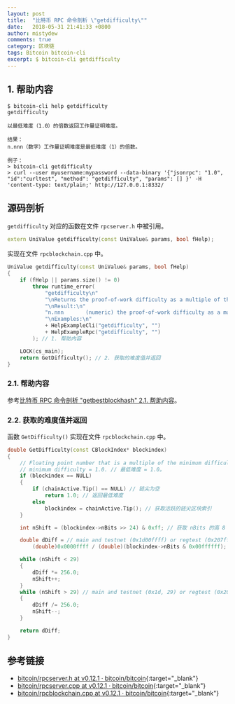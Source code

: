 ```yaml
---
layout: post
title:  "比特币 RPC 命令剖析 \"getdifficulty\""
date:   2018-05-31 21:41:33 +0800
author: mistydew
comments: true
category: 区块链
tags: Bitcoin bitcoin-cli
excerpt: $ bitcoin-cli getdifficulty
---
```

## 1. 帮助内容

```shell
$ bitcoin-cli help getdifficulty
getdifficulty

以最低难度（1.0）的倍数返回工作量证明难度。

结果：
n.nnn（数字）工作量证明难度是最低难度（1）的倍数。

例子：
> bitcoin-cli getdifficulty
> curl --user myusername:mypassword --data-binary '{"jsonrpc": "1.0", "id":"curltest", "method": "getdifficulty", "params": [] }' -H 'content-type: text/plain;' http://127.0.0.1:8332/
```

## 源码剖析

`getdifficulty` 对应的函数在文件 `rpcserver.h` 中被引用。

```cpp
extern UniValue getdifficulty(const UniValue& params, bool fHelp);
```

实现在文件 `rpcblockchain.cpp` 中。

```cpp
UniValue getdifficulty(const UniValue& params, bool fHelp)
{
    if (fHelp || params.size() != 0)
        throw runtime_error(
            "getdifficulty\n"
            "\nReturns the proof-of-work difficulty as a multiple of the minimum difficulty.\n"
            "\nResult:\n"
            "n.nnn       (numeric) the proof-of-work difficulty as a multiple of the minimum difficulty.\n"
            "\nExamples:\n"
            + HelpExampleCli("getdifficulty", "")
            + HelpExampleRpc("getdifficulty", "")
        ); // 1. 帮助内容

    LOCK(cs_main);
    return GetDifficulty(); // 2. 获取的难度值并返回
}
```

### 2.1. 帮助内容

参考[比特币 RPC 命令剖析 "getbestblockhash" 2.1. 帮助内容](/blog/2018/05/bitcoin-rpc-command-getbestblockhash.html#21-帮助内容)。

### 2.2. 获取的难度值并返回

函数 `GetDifficulty()` 实现在文件 `rpcblockchain.cpp` 中。

```cpp
double GetDifficulty(const CBlockIndex* blockindex)
{
    // Floating point number that is a multiple of the minimum difficulty, // 最低难度倍数的浮点数
    // minimum difficulty = 1.0. // 最低难度 = 1.0。
    if (blockindex == NULL)
    {
        if (chainActive.Tip() == NULL) // 链尖为空
            return 1.0; // 返回最低难度
        else
            blockindex = chainActive.Tip(); // 获取活跃的链尖区块索引
    }

    int nShift = (blockindex->nBits >> 24) & 0xff; // 获取 nBits 的高 8 位 2 进制

    double dDiff = // main and testnet (0x1d00ffff) or regtest (0x207fffff) 0x1e0ffff0 (dash)
        (double)0x0000ffff / (double)(blockindex->nBits & 0x00ffffff); // 计算难度并返回

    while (nShift < 29)
    {
        dDiff *= 256.0;
        nShift++;
    }
    while (nShift > 29) // main and testnet (0x1d, 29) or regtest (0x20, 32)
    {
        dDiff /= 256.0;
        nShift--;
    }

    return dDiff;
}
```

## 参考链接

* [bitcoin/rpcserver.h at v0.12.1 · bitcoin/bitcoin](https://github.com/bitcoin/bitcoin/blob/v0.12.1/src/rpcserver.h){:target="_blank"}
* [bitcoin/rpcserver.cpp at v0.12.1 · bitcoin/bitcoin](https://github.com/bitcoin/bitcoin/blob/v0.12.1/src/rpcserver.cpp){:target="_blank"}
* [bitcoin/rpcblockchain.cpp at v0.12.1 · bitcoin/bitcoin](https://github.com/bitcoin/bitcoin/blob/v0.12.1/src/rpcblockchain.cpp){:target="_blank"}

